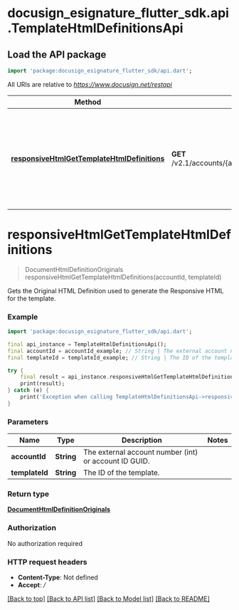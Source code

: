 # docusign_esignature_flutter_sdk.api.TemplateHtmlDefinitionsApi

## Load the API package
```dart
import 'package:docusign_esignature_flutter_sdk/api.dart';
```

All URIs are relative to *https://www.docusign.net/restapi*

Method | HTTP request | Description
------------- | ------------- | -------------
[**responsiveHtmlGetTemplateHtmlDefinitions**](TemplateHtmlDefinitionsApi.md#responsivehtmlgettemplatehtmldefinitions) | **GET** /v2.1/accounts/{accountId}/templates/{templateId}/html_definitions | Gets the Original HTML Definition used to generate the Responsive HTML for the template.


# **responsiveHtmlGetTemplateHtmlDefinitions**
> DocumentHtmlDefinitionOriginals responsiveHtmlGetTemplateHtmlDefinitions(accountId, templateId)

Gets the Original HTML Definition used to generate the Responsive HTML for the template.

### Example
```dart
import 'package:docusign_esignature_flutter_sdk/api.dart';

final api_instance = TemplateHtmlDefinitionsApi();
final accountId = accountId_example; // String | The external account number (int) or account ID GUID.
final templateId = templateId_example; // String | The ID of the template.

try {
    final result = api_instance.responsiveHtmlGetTemplateHtmlDefinitions(accountId, templateId);
    print(result);
} catch (e) {
    print('Exception when calling TemplateHtmlDefinitionsApi->responsiveHtmlGetTemplateHtmlDefinitions: $e\n');
}
```

### Parameters

Name | Type | Description  | Notes
------------- | ------------- | ------------- | -------------
 **accountId** | **String**| The external account number (int) or account ID GUID. | 
 **templateId** | **String**| The ID of the template. | 

### Return type

[**DocumentHtmlDefinitionOriginals**](DocumentHtmlDefinitionOriginals.md)

### Authorization

No authorization required

### HTTP request headers

 - **Content-Type**: Not defined
 - **Accept**: */*

[[Back to top]](#) [[Back to API list]](../README.md#documentation-for-api-endpoints) [[Back to Model list]](../README.md#documentation-for-models) [[Back to README]](../README.md)

